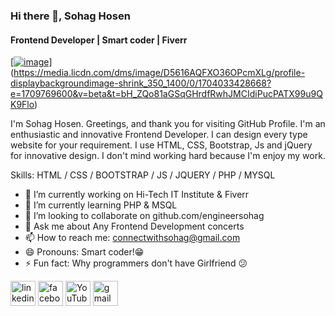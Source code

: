 ### Hi there 👋, Sohag Hosen
#### Frontend Developer | Smart coder | Fiverr
[[![image](https://github.com/engineersohag/engineersohag/assets/141562366/66fd2e18-628c-4c99-ad46-1a1a5d4c22cd)](https://media.licdn.com/dms/image/D5616AQHCw20IGJ_lLg/profile-displaybackgroundimage-shrink_350_1400/0/1693473960821?e=1709769600&v=beta&t=OLWt8OGlS0TI71_VAfUMG-BF251GDDNt0bblXa_L0vk)](https://media.licdn.com/dms/image/D5616AQFXO36OPcmXLg/profile-displaybackgroundimage-shrink_350_1400/0/1704033428668?e=1709769600&v=beta&t=bH_ZQo81aGSqGHrdfRwhJMCIdiPucPATX99u9QK9Flo)


I'm Sohag Hosen. Greetings, and thank you for visiting GitHub Profile. I'm an enthusiastic and innovative Frontend Developer. I can design every type website for your requirement.  I use HTML, CSS, Bootstrap, Js and jQuery for innovative design. I don't mind working hard because I'm enjoy my work.

Skills: HTML / CSS / BOOTSTRAP / JS / JQUERY / PHP / MYSQL

- 🔭 I’m currently working on Hi-Tech IT Institute & Fiverr 
- 🌱 I’m currently learning PHP & MSQL 
- 👯 I’m looking to collaborate on github.com/engineersohag 
- 💬 Ask me about Any Frontend Development concerts  
- 📫 How to reach me: connectwithsohag@gmail.com  
- 😄 Pronouns: Smart coder!😁 
- ⚡ Fun fact: Why programmers don't have Girlfriend 😕 


[<img src='https://cdn.jsdelivr.net/npm/simple-icons@3.0.1/icons/linkedin.svg' alt='linkedin' height='40'>](https://www.linkedin.com/in/https://www.linkedin.com/in/sohag-hosen-9535b4245//)  [<img src='https://cdn.jsdelivr.net/npm/simple-icons@3.0.1/icons/facebook.svg' alt='facebook' height='40'>](https://www.facebook.com/https://www.facebook.com/programmer.sohaghosen)  [<img src='https://cdn.jsdelivr.net/npm/simple-icons@3.0.1/icons/youtube.svg' alt='YouTube' height='40'>](https://www.youtube.com/channel/https://www.fiverr.com/engineer_sohag?up_rollout=true)  [<img src='https://cdn.jsdelivr.net/npm/simple-icons@3.0.1/icons/gmail.svg' alt='gmail' height='40'>](connectwithsohaggmail.com )  


